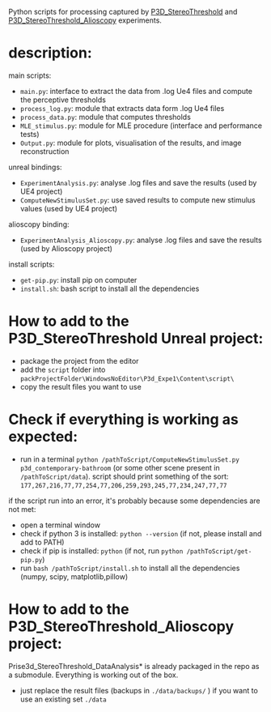 Python scripts for processing captured by [P3D_StereoThreshold](https://github.com/QuentinHuan/Prise3D_StereoThreshold) and [P3D_StereoThreshold_Alioscopy](https://github.com/QuentinHuan/Prise3d_StereoThreshold_Alioscopy) experiments.

# description:

main scripts:
* ```main.py```: interface to extract the data from .log Ue4 files and compute the perceptive thresholds
* ```process_log.py```: module that extracts data form .log Ue4 files
* ```process_data.py```: module that computes thresholds
* ```MLE_stimulus.py```: module for MLE procedure (interface and performance tests)
* ```Output.py```: module for plots, visualisation of the results, and image reconstruction

unreal bindings:
* ```ExperimentAnalysis.py```: analyse .log files and save the results (used by UE4 project)
* ```ComputeNewStimulusSet.py```: use saved results to compute new stimulus values (used by UE4 project)

alioscopy binding:
* ```ExperimentAnalysis_Alioscopy.py```: analyse .log files and save the results (used by Alioscopy project)

install scripts:
* ```get-pip.py```: install pip on computer
* ```install.sh```: bash script to install all the dependencies

# How to add to the P3D_StereoThreshold Unreal project:

* package the project from the editor
* add the ```script``` folder into ```packProjectFolder\WindowsNoEditor\P3d_Expe1\Content\script\```
* copy the result files you want to use

# Check if everything is working as expected:

* run in a terminal ```python /pathToScript/ComputeNewStimulusSet.py p3d_contemporary-bathroom``` (or some other scene present in ```/pathToScript/data```).
script should print something of the sort: ```177,267,216,77,77,254,77,206,259,293,245,77,234,247,77,77```

if the script run into an error, it's probably because some dependencies are not met:
* open a terminal window
* check if python 3 is installed: ```python --version``` (if not, please install and add to PATH)
* check if pip is installed: ```python``` (if not, run ```python /pathToScript/get-pip.py```)
* run ```bash /pathToScript/install.sh``` to install all  the dependencies (numpy, scipy, matplotlib,pillow)

# How to add to the P3D_StereoThreshold_Alioscopy project:
Prise3d_StereoThreshold_DataAnalysis* is already packaged in the repo as a submodule. Everything is working out of the box.
* just replace the result files (backups in ```./data/backups/``` ) if you want to use an existing set ```./data```
